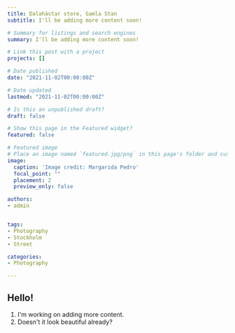 ```yaml
---
title: Dalahästar store, Gamla Stan
subtitle: I'll be adding more content soon!

# Summary for listings and search engines
summary: I'll be adding more content soon!

# Link this post with a project
projects: []

# Date published
date: "2021-11-02T00:00:00Z"

# Date updated
lastmod: "2021-11-02T00:00:00Z"

# Is this an unpublished draft?
draft: false

# Show this page in the Featured widget?
featured: false

# Featured image
# Place an image named `featured.jpg/png` in this page's folder and customize its options here.
image:
  caption: 'Image credit: Margarida Pedro'
  focal_point: ""
  placement: 2
  preview_only: false

authors:
- admin


tags:
- Photography
- Stockholm
- Street

categories:
- Photography

---
```


## Hello! 

1. I'm working on adding more content. 
2. Doesn't it look beautiful already?

